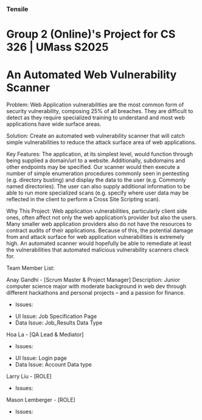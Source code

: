 ### Tensile
# Group 2 (Online)'s Project for CS 326 | UMass S2025
# An Automated Web Vulnerability Scanner

Problem: Web Application vulnerabilities are the most common form of security vulnerability, composing 25% of all breaches. They are difficult to detect as they require specialized training to understand and most web applications have wide surface areas.

Solution: Create an automated web vulnerability scanner that will catch simple vulnerabilities to reduce the attack surface area of web applications.

Key Features: The application, at its simplest level, would function through being supplied a domain/url to a website. Additionally, subdomains and other endpoints may be specified. Our scanner would then execute a number of simple enumeration procedures commonly seen in pentesting (e.g. directory busting) and display the data to the user (e.g. Commonly named directories). The user can also supply additional information to be able to run more specialized scans (e.g. specify where user data may be reflected in the client to perform a Cross Site Scripting scan). 

Why This Project: Web application vulnerabilities, particularly client side ones, often affect not only the web application’s provider but also the users. Many smaller web application providers also do not have the resources to contract audits of their applications. Because of this, the potential damage from and attack surface for web application vulnerabilities is extremely high. An automated scanner would hopefully be able to remediate at least the vulnerabilities that automated malicious vulnerability scanners check for.

Team Member List:

Anay Gandhi - [Scrum Master & Project Manager]
Description: Junior computer science major with moderate background in web dev through different hackathons and personal projects – and a passion for finance.
- Issues:
+ UI Issue: Job Specification Page
+ Data Issue: Job_Results Data Type
  
Hoa La - [QA Lead & Mediator]
- Issues: 
+ UI Issue: Login page 
+ Data Issue: Account Data type 
  
Larry Liu - [ROLE]
- Issues:
  
Mason Lemberger - [ROLE]
- Issues:
